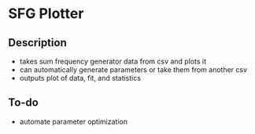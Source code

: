 # SFG Plotter
## Description
 - takes sum frequency generator data from csv and plots it
 - can automatically generate parameters or take them from another csv
 - outputs plot of data, fit, and statistics

## To-do
 - automate parameter optimization